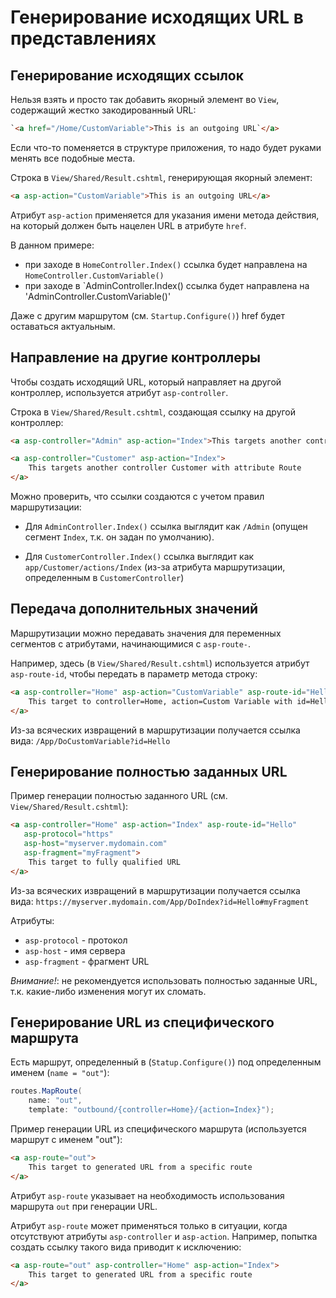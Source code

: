 # Генерирование исходящих URL в представлениях

## Генерирование исходящих ссылок

Нельзя взять и просто так добавить якорный элемент во `View`, содержащий жестко закодированный URL:
```html
`<a href="/Home/CustomVariable">This is an outgoing URL`</a>
```
Если что-то поменяется в структуре приложения, то надо будет руками менять все подобные места.


Строка в `View/Shared/Result.cshtml`, генерирующая якорный элемент:
```html
<a asp-action="CustomVariable">This is an outgoing URL</a>
```

Атрибут `asp-action` применяется для указания имени метода действия, на который должен быть
нацелен URL в атрибуте `href`.

В данном примере:
* при заходе в `HomeController.Index()` ссылка будет направлена на `HomeController.CustomVariable()`
* при заходе в `AdminController.Index() ссылка будет направлена на 'AdminController.CustomVariable()'

Даже с другим маршрутом (см. `Startup.Configure()`) href будет оставаться актуальным.


## Направление на другие контроллеры

Чтобы создать исходящий URL, который направляет на другой контроллер, используется атрибут
`asp-controller`.

Строка в `View/Shared/Result.cshtml`, создающая ссылку на другой контроллер:
```html
<a asp-controller="Admin" asp-action="Index">This targets another controller Admin</a>

<a asp-controller="Customer" asp-action="Index">
    This targets another controller Customer with attribute Route
</a>
```

Можно проверить, что ссылки создаются с учетом правил маршрутизации:

* Для `AdminController.Index()` ссылка выглядит как `/Admin`
(опущен сегмент `Index`, т.к. он задан по умолчанию).

* Для `CustomerController.Index()` ссылка выглядит как `app/Customer/actions/Index`
(из-за атрибута маршрутизации, определенным в `CustomerController`)


## Передача дополнительных значений

Маршрутизации можно передавать значения для переменных сегментов с атрибутами, начинающимися с
`asp-route-`.

Например, здесь (в `View/Shared/Result.cshtml`) используется атрибут `asp-route-id`, чтобы
передать в параметр метода строку:
```html
<a asp-controller="Home" asp-action="CustomVariable" asp-route-id="Hello">
    This target to controller=Home, action=Custom Variable with id=Hello
</a>
```

Из-за всяческих извращений в маршрутизации получается ссылка вида:
`/App/DoCustomVariable?id=Hello`


## Генерирование полностью заданных URL

Пример генерации полностью заданного URL (см. `View/Shared/Result.cshtml`):
```html
<a asp-controller="Home" asp-action="Index" asp-route-id="Hello"
   asp-protocol="https"
   asp-host="myserver.mydomain.com"
   asp-fragment="myFragment">
    This target to fully qualified URL
</a>
```

Из-за всяческих извращений в маршрутизации получается ссылка вида:
`https://myserver.mydomain.com/App/DoIndex?id=Hello#myFragment`

Атрибуты:
* `asp-protocol` - протокол
* `asp-host` - имя сервера
* `asp-fragment` - фрагмент URL

*Внимание!*: не рекомендуется использовать полностью заданные URL, т.к. какие-либо изменения
могут их сломать.


## Генерирование URL из специфического маршрута

Есть маршрут, определенный в (`Statup.Configure()`) под определенным именем (`name = "out"`):
```cs
routes.MapRoute(
    name: "out",
    template: "outbound/{controller=Home}/{action=Index}");
```

Пример генерации URL из специфического маршрута (используется маршрут с именем "out"):
```html
<a asp-route="out">
    This target to generated URL from a specific route
</a>
```

Атрибут `asp-route` указывает на необходимость использования маршрута `out` при генерации URL.

Атрибут `asp-route` может применяться только в ситуации, когда отсутствуют атрибуты `asp-controller`
и `asp-action`. Например, попытка создать ссылку такого вида приводит к исключению:
```html
<a asp-route="out" asp-controller="Home" asp-action="Index">
    This target to generated URL from a specific route
</a>
```
